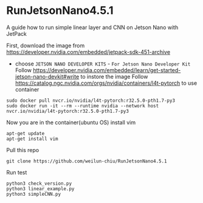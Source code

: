 # RunJetsonNano4.5.1
A guide how to run simple linear layer and CNN on Jetson Nano with JetPack

First, download the image from https://developer.nvidia.com/embedded/jetpack-sdk-451-archive
- choose `JETSON NANO DEVELOPER KITS` - `For Jetson Nano Developer Kit`
Follow https://developer.nvidia.com/embedded/learn/get-started-jetson-nano-devkit#write to instore the image
Follow https://catalog.ngc.nvidia.com/orgs/nvidia/containers/l4t-pytorch to use container
```
sudo docker pull nvcr.io/nvidia/l4t-pytorch:r32.5.0-pth1.7-py3
sudo docker run -it --rm --runtime nvidia --network host nvcr.io/nvidia/l4t-pytorch:r32.5.0-pth1.7-py3
```
Now you are in the container(ubuntu OS)
install vim
```
apt-get update
apt-get install vim
```
Pull this repo
```
git clone https://github.com/weilun-chiu/RunJetsonNano4.5.1
```
Run test
```
python3 check_version.py
python3 linear_example.py
python3 simpleCNN.py
```

